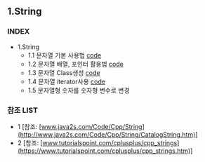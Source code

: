 ## 1.String
### INDEX
* 1.String
  * 1.1 문자열 기본 사용법 [code](https://github.com/csbyun-data/CPP-Pro/blob/main/chap02/String/Strings1..cpp)
  * 1.2 문자열 배열, 포인터 활용법 [code](https://github.com/csbyun-data/CPP-Pro/blob/main/chap02/String/String_Array1.cpp)
  * 1.3 문자열 Class생성 [code](https://github.com/csbyun-data/CPP-Pro/blob/main/chap02/String/Class_String.cpp)
  * 1.4 문자열 iterator사용 [code](https://github.com/csbyun-data/CPP-Pro/blob/main/chap02/String/String_iterator.cpp)
  * 1.5 문자열형 숫자를 숫자형 변수로 변경


### 참조 LIST
* 1 [참조: [www.java2s.com/Code/Cpp/String](http://www.java2s.com/Code/Cpp/String/CatalogString.htm)]
* 2 [참조: [www.tutorialspoint.com/cplusplus/cpp_strings](https://www.tutorialspoint.com/cplusplus/cpp_strings.htm)]
